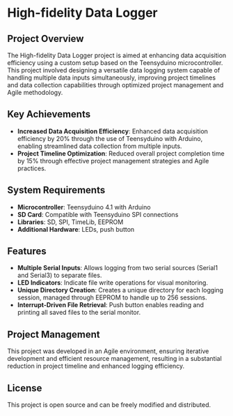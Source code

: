 # High-fidelity Data Logger

## Project Overview
The High-fidelity Data Logger project is aimed at enhancing data acquisition efficiency using a custom setup based on the Teensyduino microcontroller. This project involved designing a versatile data logging system capable of handling multiple data inputs simultaneously, improving project timelines and data collection capabilities through optimized project management and Agile methodology.

## Key Achievements
- **Increased Data Acquisition Efficiency**: Enhanced data acquisition efficiency by 20% through the use of Teensyduino with Arduino, enabling streamlined data collection from multiple inputs.
- **Project Timeline Optimization**: Reduced overall project completion time by 15% through effective project management strategies and Agile practices.

## System Requirements
- **Microcontroller**: Teensyduino 4.1 with Arduino
- **SD Card**: Compatible with Teensyduino SPI connections
- **Libraries**: SD, SPI, TimeLib, EEPROM
- **Additional Hardware**: LEDs, push button

## Features
- **Multiple Serial Inputs**: Allows logging from two serial sources (Serial1 and Serial3) to separate files.
- **LED Indicators**: Indicate file write operations for visual monitoring.
- **Unique Directory Creation**: Creates a unique directory for each logging session, managed through EEPROM to handle up to 256 sessions.
- **Interrupt-Driven File Retrieval**: Push button enables reading and printing all saved files to the serial monitor.

## Project Management
This project was developed in an Agile environment, ensuring iterative development and efficient resource management, resulting in a substantial reduction in project timeline and enhanced logging efficiency.

## License
This project is open source and can be freely modified and distributed.
